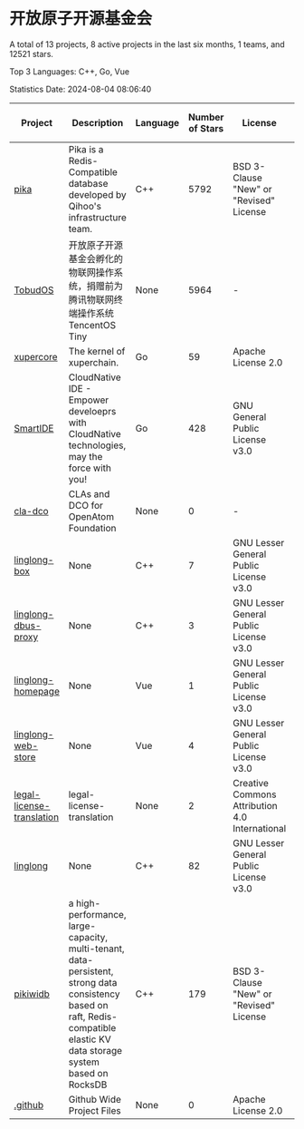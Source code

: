 # 开放原子开源基金会

A total of 13 projects, 8 active projects in the last six months, 1 teams, and 12521 stars.

Top 3 Languages: C++, Go, Vue

Statistics Date: 2024-08-04 08:06:40

| Project | Description | Language | Number of Stars | License | Creation Date | Last Updated Date | Last Pushed Date |
| --- | --- | --- | --- | --- | --- | --- | --- |
| [pika](https://github.com/OpenAtomFoundation/pika) | Pika is a Redis-Compatible database developed by Qihoo's infrastructure team. | C++ | 5792 | BSD 3-Clause "New" or "Revised" License | 2014-11-03 | 2024-08-03 | 2024-08-03 |
| [TobudOS](https://github.com/OpenAtomFoundation/TobudOS) | 开放原子开源基金会孵化的物联网操作系统，捐赠前为腾讯物联网终端操作系统TencentOS Tiny | None | 5964 | - | 2019-08-23 | 2024-08-01 | 2024-02-02 |
| [xupercore](https://github.com/OpenAtomFoundation/xupercore) | The kernel of xuperchain. | Go | 59 | Apache License 2.0 | 2020-08-14 | 2024-06-12 | 2024-05-21 |
| [SmartIDE](https://github.com/OpenAtomFoundation/SmartIDE) | CloudNative IDE - Empower develoeprs with CloudNative technologies, may the force with you! | Go | 428 | GNU General Public License v3.0 | 2021-09-21 | 2024-07-31 | 2023-10-23 |
| [cla-dco](https://github.com/OpenAtomFoundation/cla-dco) | CLAs and DCO for OpenAtom Foundation | None | 0 | - | 2022-05-09 | 2022-05-25 | 2023-04-18 |
| [linglong-box](https://github.com/OpenAtomFoundation/linglong-box) | None | C++ | 7 | GNU Lesser General Public License v3.0 | 2022-10-26 | 2024-07-02 | 2024-01-09 |
| [linglong-dbus-proxy](https://github.com/OpenAtomFoundation/linglong-dbus-proxy) | None | C++ | 3 | GNU Lesser General Public License v3.0 | 2022-10-26 | 2024-07-04 | 2024-07-04 |
| [linglong-homepage](https://github.com/OpenAtomFoundation/linglong-homepage) | None | Vue | 1 | GNU Lesser General Public License v3.0 | 2022-10-26 | 2024-07-29 | 2024-07-29 |
| [linglong-web-store](https://github.com/OpenAtomFoundation/linglong-web-store) | None | Vue | 4 | GNU Lesser General Public License v3.0 | 2022-10-26 | 2024-07-31 | 2024-06-03 |
| [legal-license-translation](https://github.com/OpenAtomFoundation/legal-license-translation) | legal-license-translation | None | 2 | Creative Commons Attribution 4.0 International | 2022-11-10 | 2024-03-19 | 2024-03-01 |
| [linglong](https://github.com/OpenAtomFoundation/linglong) | None | C++ | 82 | GNU Lesser General Public License v3.0 | 2022-11-24 | 2024-08-02 | 2024-08-02 |
| [pikiwidb](https://github.com/OpenAtomFoundation/pikiwidb) | a high-performance, large-capacity, multi-tenant, data-persistent, strong data consistency based on raft, Redis-compatible elastic KV data storage system based on RocksDB | C++ | 179 | BSD 3-Clause "New" or "Revised" License | 2023-10-11 | 2024-08-03 | 2024-08-03 |
| [.github](https://github.com/OpenAtomFoundation/.github) | Github Wide Project Files | None | 0 | Apache License 2.0 | 2023-11-22 | 2023-11-22 | 2023-11-27 |
